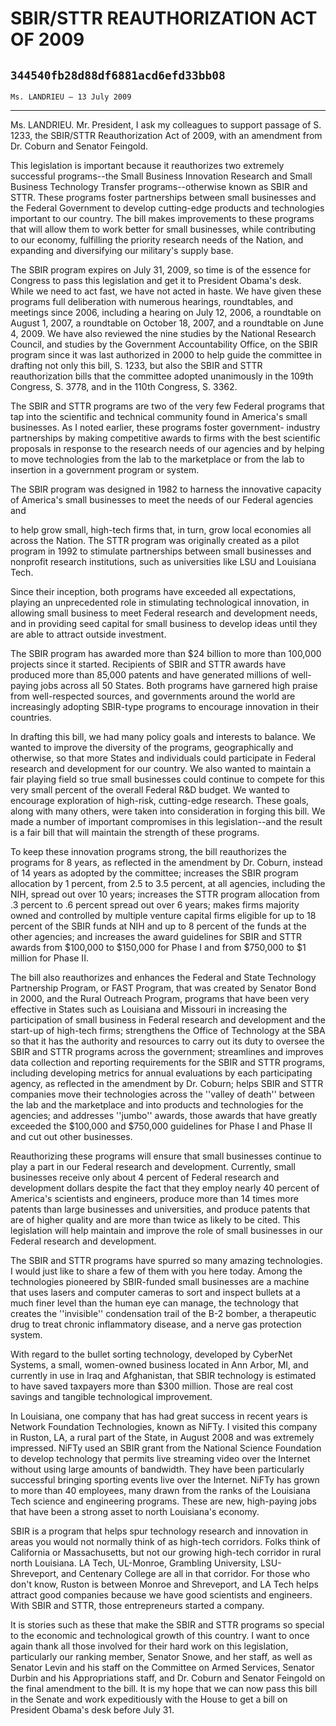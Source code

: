 # SBIR/STTR REAUTHORIZATION ACT OF 2009
## `344540fb28d88df6881acd6efd33bb08`
`Ms. LANDRIEU — 13 July 2009`

---


Ms. LANDRIEU. Mr. President, I ask my colleagues to support passage 
of S. 1233, the SBIR/STTR Reauthorization Act of 2009, with an 
amendment from Dr. Coburn and Senator Feingold.

This legislation is important because it reauthorizes two extremely 
successful programs--the Small Business Innovation Research and Small 
Business Technology Transfer programs--otherwise known as SBIR and 
STTR. These programs foster partnerships between small businesses and 
the Federal Government to develop cutting-edge products and 
technologies important to our country. The bill makes improvements to 
these programs that will allow them to work better for small 
businesses, while contributing to our economy, fulfilling the priority 
research needs of the Nation, and expanding and diversifying our 
military's supply base.

The SBIR program expires on July 31, 2009, so time is of the essence 
for Congress to pass this legislation and get it to President Obama's 
desk. While we need to act fast, we have not acted in haste. We have 
given these programs full deliberation with numerous hearings, 
roundtables, and meetings since 2006, including a hearing on July 12, 
2006, a roundtable on August 1, 2007, a roundtable on October 18, 2007, 
and a roundtable on June 4, 2009. We have also reviewed the nine 
studies by the National Research Council, and studies by the Government 
Accountability Office, on the SBIR program since it was last authorized 
in 2000 to help guide the committee in drafting not only this bill, S. 
1233, but also the SBIR and STTR reauthorization bills that the 
committee adopted unanimously in the 109th Congress, S. 3778, and in 
the 110th Congress, S. 3362.

The SBIR and STTR programs are two of the very few Federal programs 
that tap into the scientific and technical community found in America's 
small businesses. As I noted earlier, these programs foster government-
industry partnerships by making competitive awards to firms with the 
best scientific proposals in response to the research needs of our 
agencies and by helping to move technologies from the lab to the 
marketplace or from the lab to insertion in a government program or 
system.

The SBIR program was designed in 1982 to harness the innovative 
capacity of America's small businesses to meet the needs of our Federal 
agencies and


to help grow small, high-tech firms that, in turn, grow local economies 
all across the Nation. The STTR program was originally created as a 
pilot program in 1992 to stimulate partnerships between small 
businesses and nonprofit research institutions, such as universities 
like LSU and Louisiana Tech.

Since their inception, both programs have exceeded all expectations, 
playing an unprecedented role in stimulating technological innovation, 
in allowing small business to meet Federal research and development 
needs, and in providing seed capital for small business to develop 
ideas until they are able to attract outside investment.

The SBIR program has awarded more than $24 billion to more than 
100,000 projects since it started. Recipients of SBIR and STTR awards 
have produced more than 85,000 patents and have generated millions of 
well-paying jobs across all 50 States. Both programs have garnered high 
praise from well-respected sources, and governments around the world 
are increasingly adopting SBIR-type programs to encourage innovation in 
their countries.

In drafting this bill, we had many policy goals and interests to 
balance. We wanted to improve the diversity of the programs, 
geographically and otherwise, so that more States and individuals could 
participate in Federal research and development for our country. We 
also wanted to maintain a fair playing field so true small businesses 
could continue to compete for this very small percent of the overall 
Federal R&D budget. We wanted to encourage exploration of high-risk, 
cutting-edge research. These goals, along with many others, were taken 
into consideration in forging this bill. We made a number of important 
compromises in this legislation--and the result is a fair bill that 
will maintain the strength of these programs.

To keep these innovation programs strong, the bill reauthorizes the 
programs for 8 years, as reflected in the amendment by Dr. Coburn, 
instead of 14 years as adopted by the committee; increases the SBIR 
program allocation by 1 percent, from 2.5 to 3.5 percent, at all 
agencies, including the NIH, spread out over 10 years; increases the 
STTR program allocation from .3 percent to .6 percent spread out over 6 
years; makes firms majority owned and controlled by multiple venture 
capital firms eligible for up to 18 percent of the SBIR funds at NIH 
and up to 8 percent of the funds at the other agencies; and increases 
the award guidelines for SBIR and STTR awards from $100,000 to $150,000 
for Phase I and from $750,000 to $1 million for Phase II.

The bill also reauthorizes and enhances the Federal and State 
Technology Partnership Program, or FAST Program, that was created by 
Senator Bond in 2000, and the Rural Outreach Program, programs that 
have been very effective in States such as Louisiana and Missouri in 
increasing the participation of small business in Federal research and 
development and the start-up of high-tech firms; strengthens the Office 
of Technology at the SBA so that it has the authority and resources to 
carry out its duty to oversee the SBIR and STTR programs across the 
government; streamlines and improves data collection and reporting 
requirements for the SBIR and STTR programs, including developing 
metrics for annual evaluations by each participating agency, as 
reflected in the amendment by Dr. Coburn; helps SBIR and STTR companies 
move their technologies across the ''valley of death'' between the lab 
and the marketplace and into products and technologies for the 
agencies; and addresses ''jumbo'' awards, those awards that have 
greatly exceeded the $100,000 and $750,000 guidelines for Phase I and 
Phase II and cut out other businesses.

Reauthorizing these programs will ensure that small businesses 
continue to play a part in our Federal research and development. 
Currently, small businesses receive only about 4 percent of Federal 
research and development dollars despite the fact that they employ 
nearly 40 percent of America's scientists and engineers, produce more 
than 14 times more patents than large businesses and universities, and 
produce patents that are of higher quality and are more than twice as 
likely to be cited. This legislation will help maintain and improve the 
role of small businesses in our Federal research and development.

The SBIR and STTR programs have spurred so many amazing technologies. 
I would just like to share a few of them with you here today. Among the 
technologies pioneered by SBIR-funded small businesses are a machine 
that uses lasers and computer cameras to sort and inspect bullets at a 
much finer level than the human eye can manage, the technology that 
creates the ''invisible'' condensation trail of the B-2 bomber, a 
therapeutic drug to treat chronic inflammatory disease, and a nerve gas 
protection system.

With regard to the bullet sorting technology, developed by CyberNet 
Systems, a small, women-owned business located in Ann Arbor, MI, and 
currently in use in Iraq and Afghanistan, that SBIR technology is 
estimated to have saved taxpayers more than $300 million. Those are 
real cost savings and tangible technological improvement.

In Louisiana, one company that has had great success in recent years 
is Network Foundation Technologies, known as NiFTy. I visited this 
company in Ruston, LA, a rural part of the State, in August 2008 and 
was extremely impressed. NiFTy used an SBIR grant from the National 
Science Foundation to develop technology that permits live streaming 
video over the Internet without using large amounts of bandwidth. They 
have been particularly successful bringing sporting events live over 
the Internet. NiFTy has grown to more than 40 employees, many drawn 
from the ranks of the Louisiana Tech science and engineering programs. 
These are new, high-paying jobs that have been a strong asset to north 
Louisiana's economy.

SBIR is a program that helps spur technology research and innovation 
in areas you would not normally think of as high-tech corridors. Folks 
think of California or Massachusetts, but not our growing high-tech 
corridor in rural north Louisiana. LA Tech, UL-Monroe, Grambling 
University, LSU-Shreveport, and Centenary College are all in that 
corridor. For those who don't know, Ruston is between Monroe and 
Shreveport, and LA Tech helps attract good companies because we have 
good scientists and engineers. With SBIR and STTR, those entrepreneurs 
started a company.

It is stories such as these that make the SBIR and STTR programs so 
special to the economic and technological growth of this country. I 
want to once again thank all those involved for their hard work on this 
legislation, particularly our ranking member, Senator Snowe, and her 
staff, as well as Senator Levin and his staff on the Committee on Armed 
Services, Senator Durbin and his Appropriations staff, and Dr. Coburn 
and Senator Feingold on the final amendment to the bill. It is my hope 
that we can now pass this bill in the Senate and work expeditiously 
with the House to get a bill on President Obama's desk before July 31.